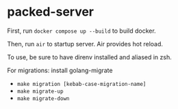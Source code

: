 # packed-server

First, run `docker compose up --build` to build docker.

Then, run `air` to startup server. Air provides hot reload.

To use, be sure to have direnv installed and aliased in zsh.

For migrations: install golang-migrate

- `make migration [kebab-case-migration-name]`
- `make migrate-up`
- `make migrate-down`
